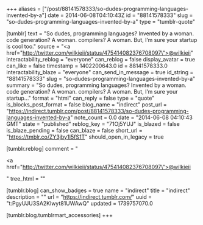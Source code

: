 +++
aliases = ["/post/88141578333/so-dudes-programming-languages-invented-by-a"]
date = 2014-06-08T04:10:43Z
id = "88141578333"
slug = "so-dudes-programming-languages-invented-by-a"
type = "tumblr-quote"

[tumblr]
text = "So dudes, programming languages? Invented by a woman. code generation? A woman. compilers? A woman. But, I&rsquo;m sure your startup is cool too."
source = "<a href=\"http://twitter.com/wilkieii/status/475414082376708097\">@wilkieii</a>"
interactability_reblog = "everyone"
can_reblog = false
display_avatar = true
can_like = false
timestamp = 1402200643.0
id = 88141578333.0
interactability_blaze = "everyone"
can_send_in_message = true
id_string = "88141578333"
slug = "so-dudes-programming-languages-invented-by-a"
summary = "So dudes, programming languages? Invented by a woman. code generation? A woman. compilers? A woman. But, I’m sure your startup..."
format = "html"
can_reply = false
type = "quote"
is_blocks_post_format = false
blog_name = "indirect"
post_url = "https://indirect.tumblr.com/post/88141578333/so-dudes-programming-languages-invented-by-a"
note_count = 0.0
date = "2014-06-08 04:10:43 GMT"
state = "published"
reblog_key = "71Oj5YUJ"
is_blazed = false
is_blaze_pending = false
can_blaze = false
short_url = "https://tmblr.co/ZY3jby1I5fS1T"
should_open_in_legacy = true

[tumblr.reblog]
comment = "<p><a href=\"http://twitter.com/wilkieii/status/475414082376708097\">@wilkieii</a></p>"
tree_html = ""

[tumblr.blog]
can_show_badges = true
name = "indirect"
title = "indirect"
description = ""
url = "https://indirect.tumblr.com/"
uuid = "t:PgyUJU3SA2Klwyt81UWAwQ"
updated = 1739757070.0

[tumblr.blog.tumblrmart_accessories]
+++
